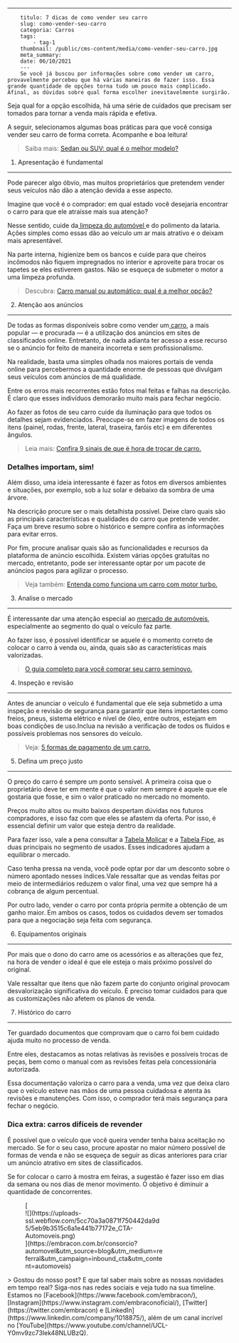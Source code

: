 ---
        titulo: 7 dicas de como vender seu carro
        slug: como-vender-seu-carro
        categoria: Carros
        tags:
            - tag-1
        thumbnail: /public/cms-content/media/como-vender-seu-carro.jpg
        meta_summary: 
        date: 06/10/2021
        ---
        Se você já buscou por informações sobre como vender um carro, provavelmente percebeu que há várias maneiras de fazer isso. Essa grande quantidade de opções torna tudo um pouco mais complicado. Afinal, as dúvidas sobre qual forma escolher inevitavelmente surgirão.

Seja qual for a opção escolhida, há uma série de cuidados que precisam ser tomados para tornar a venda mais rápida e efetiva.

A seguir, selecionamos algumas boas práticas para que você consiga vender seu carro de forma correta. Acompanhe e boa leitura!

> Saiba mais: [Sedan ou SUV: qual é o melhor modelo?](https://www.embracon.com.br/blog/sedan-ou-suv-qual-e-o-melhor-modelo)

1. Apresentação é fundamental
-----------------------------

Pode parecer algo óbvio, mas muitos proprietários que pretendem vender seus veículos não dão a atenção devida a esse aspecto.

Imagine que você é o comprador: em qual estado você desejaria encontrar o carro para que ele atraísse mais sua atenção?

Nesse sentido, cuide da[ limpeza do automóvel ](https://www.embracon.com.br/blog/saiba-a-importancia-da-higienizacao-automotiva)e do polimento da lataria. Ações simples como essas dão ao veículo um ar mais atrativo e o deixam mais apresentável.

Na parte interna, higienize bem os bancos e cuide para que cheiros incômodos não fiquem impregnados no interior e aproveite para trocar os tapetes se eles estiverem gastos. Não se esqueça de submeter o motor a uma limpeza profunda.

> Descubra: [Carro manual ou automático: qual é a melhor opção?](https://www.embracon.com.br/blog/carro-manual-ou-automatico-qual-e-a-melhor-opcao)

2. Atenção aos anúncios
-----------------------

De todas as formas disponíveis sobre como vender um[ carro](https://www.embracon.com.br/blog/sobre-o-consorcio-de-veiculos-embracon), a mais popular — e procurada — é a utilização dos anúncios em sites de classificados online. Entretanto, de nada adianta ter acesso a esse recurso se o anúncio for feito de maneira incorreta e sem profissionalismo.

Na realidade, basta uma simples olhada nos maiores portais de venda online para percebermos a quantidade enorme de pessoas que divulgam seus veículos com anúncios de má qualidade.

Entre os erros mais recorrentes estão fotos mal feitas e falhas na descrição. É claro que esses indivíduos demorarão muito mais para fechar negócio.

Ao fazer as fotos de seu carro cuide da iluminação para que todos os detalhes sejam evidenciados. Preocupe-se em fazer imagens de todos os itens (painel, rodas, frente, lateral, traseira, faróis etc) e em diferentes ângulos.

> Leia mais: [Confira 9 sinais de que é hora de trocar de carro. ](https://www.embracon.com.br/blog/confira-9-sinais-de-que-e-hora-de-trocar-de-carro)

### Detalhes importam, sim!

Além disso, uma ideia interessante é fazer as fotos em diversos ambientes e situações, por exemplo, sob a luz solar e debaixo da sombra de uma árvore.

Na descrição procure ser o mais detalhista possível. Deixe claro quais são as principais características e qualidades do carro que pretende vender. Faça um breve resumo sobre o histórico e sempre confira as informações para evitar erros.

Por fim, procure analisar quais são as funcionalidades e recursos da plataforma de anúncio escolhida. Existem várias opções gratuitas no mercado, entretanto, pode ser interessante optar por um pacote de anúncios pagos para agilizar o processo.

> Veja também: [Entenda como funciona um carro com motor turbo.](https://www.embracon.com.br/blog/entenda-como-funciona-um-carro-com-motor-turbo)

3. Analise o mercado
--------------------

É interessante dar uma atenção especial ao [mercado de automóveis](https://www.embracon.com.br/blog/afinal-quais-sao-os-carros-mais-economicos-do-mercado), especialmente ao segmento do qual o veículo faz parte.

Ao fazer isso, é possível identificar se aquele é o momento correto de colocar o carro à venda ou, ainda, quais são as características mais valorizadas.

> [O guia completo para você comprar seu carro seminovo.](https://www.embracon.com.br/blog/carro-seminovo-guia-completo-para-comprar)

4. Inspeção e revisão
---------------------

Antes de anunciar o veículo é fundamental que ele seja submetido a uma inspeção e revisão de segurança para garantir que itens importantes como freios, pneus, sistema elétrico e nível de óleo, entre outros, estejam em boas condições de uso.Inclua na revisão a verificação de todos os fluidos e possíveis problemas nos sensores do veículo.

> Veja: [5 formas de pagamento de um carro.](https://www.embracon.com.br/blog/5-formas-de-pagamento-de-um-carro)

5. Defina um preço justo
------------------------

O preço do carro é sempre um ponto sensível. A primeira coisa que o proprietário deve ter em mente é que o valor nem sempre é aquele que ele gostaria que fosse, e sim o valor praticado no mercado no momento.

Preços muito altos ou muito baixos despertam dúvidas nos futuros compradores, e isso faz com que eles se afastem da oferta. Por isso, é essencial definir um valor que esteja dentro da realidade.

Para fazer isso, vale a pena consultar a [Tabela Molicar](http://www.molicar.com.br/TabelaMolicar) e a [Tabela Fipe](https://veiculos.fipe.org.br/), as duas principais no segmento de usados. Esses indicadores ajudam a equilibrar o mercado.

Caso tenha pressa na venda, você pode optar por dar um desconto sobre o número apontado nesses índices.Vale ressaltar que as vendas feitas por meio de intermediários reduzem o valor final, uma vez que sempre há a cobrança de algum percentual.

Por outro lado, vender o carro por conta própria permite a obtenção de um ganho maior. Em ambos os casos, todos os cuidados devem ser tomados para que a negociação seja feita com segurança.

6. Equipamentos originais
-------------------------

Por mais que o dono do carro ame os acessórios e as alterações que fez, na hora de vender o ideal é que ele esteja o mais próximo possível do original.

Vale ressaltar que itens que não fazem parte do conjunto original provocam desvalorização significativa do veículo. É preciso tomar cuidados para que as customizações não afetem os planos de venda.

7. Histórico do carro
---------------------

Ter guardado documentos que comprovam que o carro foi bem cuidado ajuda muito no processo de venda.

Entre eles, destacamos as notas relativas às revisões e possíveis trocas de peças, bem como o manual com as revisões feitas pela concessionária autorizada.

Essa documentação valoriza o carro para a venda, uma vez que deixa claro que o veículo esteve nas mãos de uma pessoa cuidadosa e atenta às revisões e manutenções. Com isso, o comprador terá mais segurança para fechar o negócio.

### Dica extra: carros difíceis de revender

É possível que o veículo que você queira vender tenha baixa aceitação no mercado. Se for o seu caso, procure apostar no maior número possível de formas de venda e não se esqueça de seguir as dicas anteriores para criar um anúncio atrativo em sites de classificados.

Se for colocar o carro à mostra em feiras, a sugestão é fazer isso em dias da semana ou nos dias de menor movimento. O objetivo é diminuir a quantidade de concorrentes.

<figure class="w-richtext-figure-type-image w-richtext-align-center" style="max-width:310px">[<div>![](https://uploads-ssl.webflow.com/5cc70a3a0871f750442da9d5/5eb9b3515c6a1e441b77172e_CTA-Automoveis.png)</div>](https://embracon.com.br/consorcio?automovel&utm_source=blog&utm_medium=referral&utm_campaign=inbound_cta&utm_content=automoveis)</figure>> Gostou do nosso post? E que tal saber mais sobre as nossas novidades em tempo real? Siga-nos nas redes sociais e veja tudo na sua timeline. Estamos no [Facebook](https://www.facebook.com/embracon/), [Instagram](https://www.instagram.com/embraconoficial/), [Twitter](https://twitter.com/embracon) e [LinkedIn](https://www.linkedin.com/company/1018875/), além de um canal incrível no [YouTube](https://www.youtube.com/channel/UCL-Y0mv9zc73Iek48NLUBzQ).
        